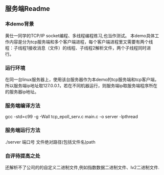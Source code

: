 ## 服务端Readme

### 本demo背景
黄仕一同学的TCP/IP socket编程、多线程编程练习,也当作测试。
本demo具体工作内容是分为tcp服务端和多个客户端进程，每个客户端进程里又需要有两个线程：子线程1接收消息（文件）的线程、子线程2解析文件，两个子线程同时进行。
### 运行环境
在同一台linux服务器上，使用该台服务器作为本demo的tcp服务端和tcp客户端，所以服务端ip地址取127.0.0.1，若在不同机器运行，则服务端ip取服务端程序所在的服务器ip地址。
### 服务端编译方法
gcc -std=c99 -g -Wall tcp_epoll_serv.c main.c -o server  -lpthread
### 服务端运行方法
./server 端口号 文件绝对路径(包括文件名)path
### 自评待提高之处
还解析不了公司的的自定义二进制文件,例如指数数据二进制文件、lv2二进制文件.
